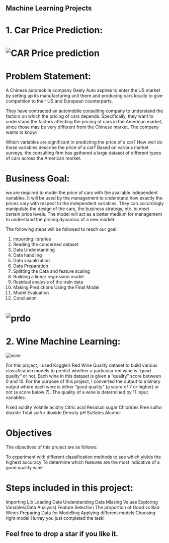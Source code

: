 
## Machine Learning Projects 

# 1. Car Price Prediction:

# ![CAR Price prediction](https://github.com/Aadi-stack/Machine-Learning--Projects/assets/90136986/6e189a95-9040-4ce6-abcb-f382988a5549)


# Problem Statement:

A Chinese automobile company Geely Auto aspires to enter the US market by setting up its manufacturing unit there and producing cars locally to give competition to their US and European counterparts.

They have contracted an automobile consulting company to understand the factors on which the pricing of cars depends. Specifically, they want to understand the factors affecting the pricing of cars in the American market, since those may be very different from the Chinese market. The company wants to know:

Which variables are significant in predicting the price of a car?
How well do those variables describe the price of a car?
Based on various market surveys, the consulting firm has gathered a large dataset of different types of cars across the American market.

# Business Goal:

we are required to model the price of cars with the available independent variables. It will be used by the management to understand how exactly the prices vary with respect to the independent variables. They can accordingly manipulate the design of the cars, the business strategy, etc. to meet certain price levels. The model will act as a better medium for management to understand the pricing dynamics of a new market.

The following steps will be followed to reach our goal:

1. Importing libraries
2. Reading the concerned dataset
3. Data Understanding
4. Data handling
5. Data visualization
6. Data Preparation
7. Splitting the Data and feature scaling
8. Building a linear regression model
9. Residual analysis of the train data
10. Making Predictions Using the Final Model
11. Model Evaluation
12. Conclusion
  
  # ![prdo](https://github.com/Aadi-stack/Machine-Learning--Projects/assets/90136986/b03cff0e-9141-4ecc-b7be-ab3956200aac)


  # 2. Wine Machine Learning:



![wine](https://github.com/Aadi-stack/Machine-Learning--Projects/assets/90136986/731dfa8f-1cfe-4ddd-842a-d7de628310bd)

For this project, I used Kaggle’s Red Wine Quality dataset to build various classification models to predict whether a particular red wine is “good quality” or not. Each wine in this dataset is given a “quality” score between 0 and 10. For the purpose of this project, I converted the output to a binary output where each wine is either “good quality” (a score of 7 or higher) or not (a score below 7). The quality of a wine is determined by 11 input variables:

Fixed acidity
Volatile acidity
Citric acid
Residual sugar
Chlorides
Free sulfur dioxide
Total sulfur dioxide
Density
pH
Sulfates
Alcohol

# Objectives

The objectives of this project are as follows:

To experiment with different classification methods to see which yields the highest accuracy
To determine which features are the most indicative of a good quality wine

# Steps included in this project:

Importing Lib
Loading Data
Understanding Data
Missing Values
Exploring Variables(Data Analysis)
Feature Selection
The proportion of Good vs Bad Wines
Preparing Data for Modelling
Applying different models
Choosing right model
Hurray you just completed the task!

## Feel free to drop a star if you like it.





  



